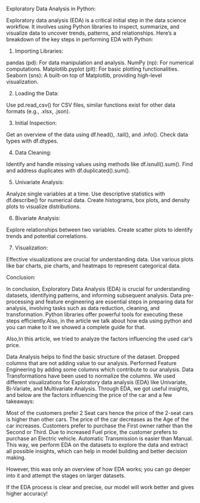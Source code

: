 Exploratory Data Analysis in Python:

Exploratory data analysis (EDA) is a critical initial step in the data science workflow. It involves using Python libraries to inspect, summarize, and visualize data to uncover trends, patterns, and relationships. Here’s a breakdown of the key steps in performing EDA with Python:

1. Importing Libraries:

pandas (pd): For data manipulation and analysis.
NumPy (np): For numerical computations.
Matplotlib.pyplot (plt): For basic plotting functionalities.
Seaborn (sns): A built-on top of Matplotlib, providing high-level visualization.

2. Loading the Data:

Use pd.read_csv() for CSV files, similar functions exist for other data formats (e.g., .xlsx, .json).

3. Initial Inspection:

Get an overview of the data using df.head(), .tail(), and .info().
Check data types with df.dtypes.

4. Data Cleaning:

Identify and handle missing values using methods like df.isnull().sum().
Find and address duplicates with df.duplicated().sum().

5. Univariate Analysis:

Analyze single variables at a time.
Use descriptive statistics with df.describe() for numerical data.
Create histograms, box plots, and density plots to visualize distributions.

6. Bivariate Analysis:

Explore relationships between two variables.
Create scatter plots to identify trends and potential correlations.

7. Visualization:

Effective visualizations are crucial for understanding data.
Use various plots like bar charts, pie charts, and heatmaps to represent categorical data.

Conclusion:

In conclusion, Exploratory Data Analysis (EDA) is crucial for understanding datasets, identifying patterns, and informing subsequent analysis. Data pre-processing and feature engineering are essential steps in preparing data for analysis, involving tasks such as data reduction, cleaning, and transformation. Python libraries offer powerful tools for executing these steps efficiently.Also, in the article we talk about how eda using python and you can make to it we showed a complete guide for that.

Also,In this article, we tried to analyze the factors influencing the used car’s price.

Data Analysis helps to find the basic structure of the dataset.
Dropped columns that are not adding value to our analysis.
Performed Feature Engineering by adding some columns which contribute to our analysis.
Data Transformations have been used to normalize the columns.
We used different visualizations for Exploratory data analysis (EDA) like Univariate, Bi-Variate, and Multivariate Analysis.
Through EDA, we got useful insights, and below are the factors influencing the price of the car and a few takeaways:

Most of the customers prefer 2 Seat cars hence the price of the 2-seat cars is higher than other cars.
The price of the car decreases as the Age of the car increases.
Customers prefer to purchase the First owner rather than the Second or Third.
Due to increased Fuel price, the customer prefers to purchase an Electric vehicle.
Automatic Transmission is easier than Manual.
This way, we perform EDA on the datasets to explore the data and extract all possible insights, which can help in model building and better decision making.

However, this was only an overview of how EDA works; you can go deeper into it and attempt the stages on larger datasets.

If the EDA process is clear and precise, our model will work better and gives higher accuracy!
